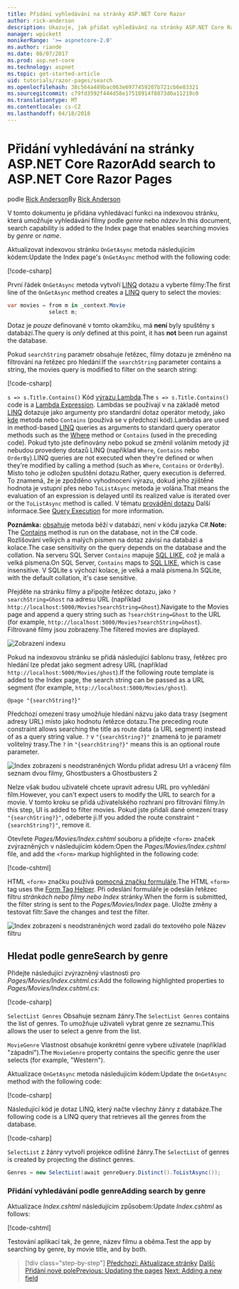 ```yaml
---
title: Přidání vyhledávání na stránky ASP.NET Core Razor
author: rick-anderson
description: Ukazuje, jak přidat vyhledávání na stránky ASP.NET Core Razor
manager: wpickett
monikerRange: '>= aspnetcore-2.0'
ms.author: riande
ms.date: 08/07/2017
ms.prod: asp.net-core
ms.technology: aspnet
ms.topic: get-started-article
uid: tutorials/razor-pages/search
ms.openlocfilehash: 38c564a489bac063e6977459207b721cb6e83321
ms.sourcegitcommit: c79fd3592f444d58e17518914f8873d0a11219c0
ms.translationtype: MT
ms.contentlocale: cs-CZ
ms.lasthandoff: 04/18/2018
---
```

# <a name="add-search-to-aspnet-core-razor-pages"></a><span data-ttu-id="107a4-103">Přidání vyhledávání na stránky ASP.NET Core Razor</span><span class="sxs-lookup"><span data-stu-id="107a4-103">Add search to ASP.NET Core Razor Pages</span></span>

<span data-ttu-id="107a4-104">podle [Rick Anderson](https://twitter.com/RickAndMSFT)</span><span class="sxs-lookup"><span data-stu-id="107a4-104">By [Rick Anderson](https://twitter.com/RickAndMSFT)</span></span>

<span data-ttu-id="107a4-105">V tomto dokumentu je přidána vyhledávací funkci na indexovou stránku, která umožňuje vyhledávání filmy podle *genre* nebo *název*.</span><span class="sxs-lookup"><span data-stu-id="107a4-105">In this document, search capability is added to the Index page that enables searching movies by *genre* or *name*.</span></span>

<span data-ttu-id="107a4-106">Aktualizovat indexovou stránku `OnGetAsync` metoda následujícím kódem:</span><span class="sxs-lookup"><span data-stu-id="107a4-106">Update the Index page's `OnGetAsync` method with the following code:</span></span>

[!code-csharp[](razor-pages-start/sample/RazorPagesMovie/Pages/Movies/Index.cshtml.cs?name=snippet_1stSearch)]

<span data-ttu-id="107a4-107">První řádek `OnGetAsync` metoda vytvoří [LINQ](https://docs.microsoft.com/dotnet/csharp/programming-guide/concepts/linq/) dotazu a vyberte filmy:</span><span class="sxs-lookup"><span data-stu-id="107a4-107">The first line of the `OnGetAsync` method creates a [LINQ](https://docs.microsoft.com/dotnet/csharp/programming-guide/concepts/linq/) query to select the movies:</span></span>

```csharp
var movies = from m in _context.Movie
             select m;
```

<span data-ttu-id="107a4-108">Dotaz je *pouze* definované v tomto okamžiku, má **není** byly spuštěny s databází.</span><span class="sxs-lookup"><span data-stu-id="107a4-108">The query is *only* defined at this point, it has **not** been run against the database.</span></span>

<span data-ttu-id="107a4-109">Pokud `searchString` parametr obsahuje řetězec, filmy dotazu je změněno na filtrování na řetězec pro hledání:</span><span class="sxs-lookup"><span data-stu-id="107a4-109">If the `searchString` parameter contains a string, the movies query is modified to filter on the search string:</span></span>

[!code-csharp[](razor-pages-start/sample/RazorPagesMovie/Pages/Movies/Index.cshtml.cs?name=snippet_SearchNull)]

<span data-ttu-id="107a4-110">`s => s.Title.Contains()` Kód [výrazu Lambda](https://docs.microsoft.com/dotnet/csharp/programming-guide/statements-expressions-operators/lambda-expressions).</span><span class="sxs-lookup"><span data-stu-id="107a4-110">The `s => s.Title.Contains()` code is a [Lambda Expression](https://docs.microsoft.com/dotnet/csharp/programming-guide/statements-expressions-operators/lambda-expressions).</span></span> <span data-ttu-id="107a4-111">Lambdas se používají v na základě metod [LINQ](https://docs.microsoft.com/dotnet/csharp/programming-guide/concepts/linq/) dotazuje jako argumenty pro standardní dotaz operátor metody, jako [kde](https://docs.microsoft.com/dotnet/csharp/programming-guide/concepts/linq/query-syntax-and-method-syntax-in-linq) metoda nebo `Contains` (používá se v předchozí kód).</span><span class="sxs-lookup"><span data-stu-id="107a4-111">Lambdas are used in method-based [LINQ](https://docs.microsoft.com/dotnet/csharp/programming-guide/concepts/linq/) queries as arguments to standard query operator methods such as the [Where](https://docs.microsoft.com/dotnet/csharp/programming-guide/concepts/linq/query-syntax-and-method-syntax-in-linq) method or `Contains` (used in the preceding code).</span></span> <span data-ttu-id="107a4-112">Pokud tyto jste definovány nebo pokud se změnil voláním metody již nebudou provedeny dotazů LINQ (například `Where`, `Contains` nebo `OrderBy`).</span><span class="sxs-lookup"><span data-stu-id="107a4-112">LINQ queries are not executed when they're defined or when they're modified by calling a method (such as `Where`, `Contains`  or `OrderBy`).</span></span> <span data-ttu-id="107a4-113">Místo toho je odložen spuštění dotazu.</span><span class="sxs-lookup"><span data-stu-id="107a4-113">Rather, query execution is deferred.</span></span> <span data-ttu-id="107a4-114">To znamená, že je zpožděno vyhodnocení výrazu, dokud jeho zjištěné hodnota je vstupní přes nebo `ToListAsync` metoda je volána.</span><span class="sxs-lookup"><span data-stu-id="107a4-114">That means the evaluation of an expression is delayed until its realized value is iterated over or the `ToListAsync` method is called.</span></span> <span data-ttu-id="107a4-115">V tématu [provádění dotazu](https://docs.microsoft.com/dotnet/framework/data/adonet/ef/language-reference/query-execution) Další informace.</span><span class="sxs-lookup"><span data-stu-id="107a4-115">See [Query Execution](https://docs.microsoft.com/dotnet/framework/data/adonet/ef/language-reference/query-execution) for more information.</span></span>

<span data-ttu-id="107a4-116">**Poznámka:** [obsahuje](https://docs.microsoft.com//dotnet/api/system.data.objects.dataclasses.entitycollection-1.contains) metoda běží v databázi, není v kódu jazyka C#.</span><span class="sxs-lookup"><span data-stu-id="107a4-116">**Note:** The [Contains](https://docs.microsoft.com//dotnet/api/system.data.objects.dataclasses.entitycollection-1.contains) method is run on the database, not in the C# code.</span></span> <span data-ttu-id="107a4-117">Rozlišování velkých a malých písmen na dotaz závisí na databázi a kolace.</span><span class="sxs-lookup"><span data-stu-id="107a4-117">The case sensitivity on the query depends on the database and the collation.</span></span> <span data-ttu-id="107a4-118">Na serveru SQL Server `Contains` mapuje [SQL LIKE](https://docs.microsoft.com/sql/t-sql/language-elements/like-transact-sql), což je malá a velká písmena.</span><span class="sxs-lookup"><span data-stu-id="107a4-118">On SQL Server, `Contains` maps to [SQL LIKE](https://docs.microsoft.com/sql/t-sql/language-elements/like-transact-sql), which is case insensitive.</span></span> <span data-ttu-id="107a4-119">V SQLite s výchozí kolace, je velká a malá písmena.</span><span class="sxs-lookup"><span data-stu-id="107a4-119">In SQLite, with the default collation, it's case sensitive.</span></span>

<span data-ttu-id="107a4-120">Přejděte na stránku filmy a připojte řetězec dotazu, jako `?searchString=Ghost` na adresu URL (například `http://localhost:5000/Movies?searchString=Ghost`).</span><span class="sxs-lookup"><span data-stu-id="107a4-120">Navigate to the Movies page and append a query string such as `?searchString=Ghost` to the URL (for example, `http://localhost:5000/Movies?searchString=Ghost`).</span></span> <span data-ttu-id="107a4-121">Filtrované filmy jsou zobrazeny.</span><span class="sxs-lookup"><span data-stu-id="107a4-121">The filtered movies are displayed.</span></span>

![Zobrazení indexu](search/_static/ghost.png)

<span data-ttu-id="107a4-123">Pokud na indexovou stránku se přidá následující šablonu trasy, řetězec pro hledání lze předat jako segment adresy URL (například `http://localhost:5000/Movies/ghost`).</span><span class="sxs-lookup"><span data-stu-id="107a4-123">If the following route template is added to the Index page, the search string can be passed as a URL segment (for example, `http://localhost:5000/Movies/ghost`).</span></span>

```cshtml
@page "{searchString?}"
```

<span data-ttu-id="107a4-124">Předchozí omezení trasy umožňuje hledání názvu jako data trasy (segment adresy URL) místo jako hodnotu řetězce dotazu.</span><span class="sxs-lookup"><span data-stu-id="107a4-124">The preceding route constraint allows searching the title as route data (a URL segment) instead of as a query string value.</span></span>  <span data-ttu-id="107a4-125">`?` v `"{searchString?}"` znamená to je parametr volitelný trasy.</span><span class="sxs-lookup"><span data-stu-id="107a4-125">The `?` in `"{searchString?}"` means this is an optional route parameter.</span></span>

![Index zobrazení s neodstraněných Wordu přidat adresu Url a vrácený film seznam dvou filmy, Ghostbusters a Ghostbusters 2](search/_static/g2.png)

<span data-ttu-id="107a4-127">Nelze však budou uživatelé chcete upravit adresu URL pro vyhledání film.</span><span class="sxs-lookup"><span data-stu-id="107a4-127">However, you can't expect users to modify the URL to search for a movie.</span></span> <span data-ttu-id="107a4-128">V tomto kroku se přidá uživatelského rozhraní pro filtrování filmy.</span><span class="sxs-lookup"><span data-stu-id="107a4-128">In this step, UI is added to filter movies.</span></span> <span data-ttu-id="107a4-129">Pokud jste přidali dané omezení trasy `"{searchString?}"`, odeberte ji.</span><span class="sxs-lookup"><span data-stu-id="107a4-129">If you added the route constraint `"{searchString?}"`, remove it.</span></span>

<span data-ttu-id="107a4-130">Otevřete *Pages/Movies/Index.cshtml* souboru a přidejte `<form>` značek zvýrazněných v následujícím kódem:</span><span class="sxs-lookup"><span data-stu-id="107a4-130">Open the *Pages/Movies/Index.cshtml* file, and add the `<form>` markup highlighted in the following code:</span></span>

[!code-cshtml[](razor-pages-start/sample/RazorPagesMovie/Pages/Movies/Index2.cshtml?highlight=14-19&range=1-22)]

<span data-ttu-id="107a4-131">HTML `<form>` značku používá [pomocná značku formuláře](xref:mvc/views/working-with-forms#the-form-tag-helper).</span><span class="sxs-lookup"><span data-stu-id="107a4-131">The HTML `<form>` tag uses the [Form Tag Helper](xref:mvc/views/working-with-forms#the-form-tag-helper).</span></span> <span data-ttu-id="107a4-132">Při odeslání formuláře je odeslán řetězec filtru *stránkách nebo filmy nebo Index* stránky.</span><span class="sxs-lookup"><span data-stu-id="107a4-132">When the form is submitted, the filter string is sent to the *Pages/Movies/Index* page.</span></span> <span data-ttu-id="107a4-133">Uložte změny a testovat filtr.</span><span class="sxs-lookup"><span data-stu-id="107a4-133">Save the changes and test the filter.</span></span>

![Index zobrazení s neodstraněných word zadali do textového pole Název filtru](search/_static/filter.png)

## <a name="search-by-genre"></a><span data-ttu-id="107a4-135">Hledat podle genre</span><span class="sxs-lookup"><span data-stu-id="107a4-135">Search by genre</span></span>

<span data-ttu-id="107a4-136">Přidejte následující zvýrazněný vlastnosti pro *Pages/Movies/Index.cshtml.cs*:</span><span class="sxs-lookup"><span data-stu-id="107a4-136">Add the following highlighted properties to *Pages/Movies/Index.cshtml.cs*:</span></span>

[!code-csharp[](razor-pages-start/sample/RazorPagesMovie/Pages/Movies/Index.cshtml.cs?name=snippet_newProps&highlight=11-999)]

<span data-ttu-id="107a4-137">`SelectList Genres` Obsahuje seznam žánry.</span><span class="sxs-lookup"><span data-stu-id="107a4-137">The `SelectList Genres` contains the list of genres.</span></span> <span data-ttu-id="107a4-138">To umožňuje uživateli vybrat genre ze seznamu.</span><span class="sxs-lookup"><span data-stu-id="107a4-138">This allows the user to select a genre from the list.</span></span>

<span data-ttu-id="107a4-139">`MovieGenre` Vlastnost obsahuje konkrétní genre vybere uživatele (například "západní").</span><span class="sxs-lookup"><span data-stu-id="107a4-139">The `MovieGenre` property contains the specific genre the user selects (for example, "Western").</span></span>

<span data-ttu-id="107a4-140">Aktualizace `OnGetAsync` metoda následujícím kódem:</span><span class="sxs-lookup"><span data-stu-id="107a4-140">Update the `OnGetAsync` method with the following code:</span></span>

[!code-csharp[](razor-pages-start/sample/RazorPagesMovie/Pages/Movies/Index.cshtml.cs?name=snippet_SearchGenre)]

<span data-ttu-id="107a4-141">Následující kód je dotaz LINQ, který načte všechny žánry z databáze.</span><span class="sxs-lookup"><span data-stu-id="107a4-141">The following code is a LINQ query that retrieves all the genres from the database.</span></span>

[!code-csharp[](razor-pages-start/sample/RazorPagesMovie/Pages/Movies/Index.cshtml.cs?name=snippet_LINQ)]

<span data-ttu-id="107a4-142">`SelectList` z žánry vytvoří projekce odlišné žánry.</span><span class="sxs-lookup"><span data-stu-id="107a4-142">The `SelectList` of genres is created by projecting the distinct genres.</span></span>

<!-- BUG in OPS
Tag snippet_selectlist's start line '75' should be less than end line '29' when resolving "[!code-csharp[](razor-pages-start/sample/RazorPagesMovie/Pages/Movies/Index.cshtml.cs?name=snippet_SelectList)]"

There's no start line.

[!code-csharp[](razor-pages-start/sample/RazorPagesMovie/Pages/Movies/Index.cshtml.cs?name=snippet_SelectList)]
-->

```csharp
Genres = new SelectList(await genreQuery.Distinct().ToListAsync());
```

### <a name="adding-search-by-genre"></a><span data-ttu-id="107a4-143">Přidání vyhledávání podle genre</span><span class="sxs-lookup"><span data-stu-id="107a4-143">Adding search by genre</span></span>

<span data-ttu-id="107a4-144">Aktualizace *Index.cshtml* následujícím způsobem:</span><span class="sxs-lookup"><span data-stu-id="107a4-144">Update *Index.cshtml* as follows:</span></span>

[!code-cshtml[](razor-pages-start/sample/RazorPagesMovie/Pages/Movies/IndexFormGenreNoRating.cshtml?highlight=16-18&range=1-26)]

<span data-ttu-id="107a4-145">Testování aplikací tak, že genre, název filmu a oběma.</span><span class="sxs-lookup"><span data-stu-id="107a4-145">Test the app by searching by genre, by movie title, and by both.</span></span>

> [!div class="step-by-step"]
> <span data-ttu-id="107a4-146">[Předchozí: Aktualizace stránky](xref:tutorials/razor-pages/da1)
> [Další: Přidání nové pole](xref:tutorials/razor-pages/new-field)</span><span class="sxs-lookup"><span data-stu-id="107a4-146">[Previous: Updating the pages](xref:tutorials/razor-pages/da1)
[Next: Adding a new field](xref:tutorials/razor-pages/new-field)</span></span>
